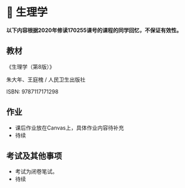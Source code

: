# :pencil: **生理学**

**以下内容根据2020年修读170255课号的课程的同学回忆，不保证有效性。**

## 教材

《生理学（第8版）》

朱大年、王庭槐 / 人民卫生出版社

ISBN: 9787117171298

## 作业

* 课后作业放在Canvas上，具体作业内容待补充
* 待续

## 考试及其他事项

* 考试为闭卷笔试。
* 待续